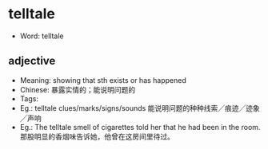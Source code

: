 # telltale

- Word: telltale

## adjective

- Meaning: showing that sth exists or has happened
- Chinese: 暴露实情的；能说明问题的
- Tags: 
- Eg.: telltale clues/marks/signs/sounds 能说明问题的种种线索╱痕迹╱迹象╱声响
- Eg.: The telltale smell of cigarettes told her that he had been in the room. 那股明显的香烟味告诉她，他曾在这房间里待过。

